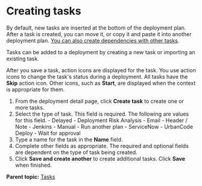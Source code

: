 # Creating tasks

By default, new tasks are inserted at the bottom of the deployment plan. After a task is created, you can move it, or copy it and paste it into another deployment plan. [You can also create dependencies with other tasks](cr_task_depend.md#).

Tasks can be added to a deployment by creating a new task or importing an existing task.

After you save a task, action icons are displayed for the task. You use action icons to change the task's status during a deployment. All tasks have the **Skip** action icon. Other icons, such as **Start**, are displayed when the context is appropriate for them.

1.   From the deployment detail page, click **Create task** to create one or more tasks. 
2.   Select the type of task. This field is required. The following are values for this field.
    -   Delayed
    -   Deployment Risk Analysis
    -   Email
    -   Header / Note
    -   Jenkins
    -   Manual
    -   Run another plan
    -   ServiceNow
    -   UrbanCode Deploy
    -   Wait for approval
3.   Type a name for the task in the **Name** field. 
4.   Complete other fields as appropriate. The required and optional fields are dependent on the type of task being created.
5.   Click **Save and create another** to create additional tasks. Click **Save** when finished. 

**Parent topic:** [Tasks](../../com.ibm.crelease.doc/topics/cr_task_ov.md)

